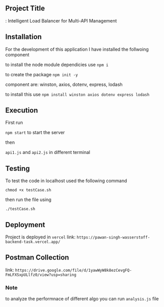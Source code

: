 
## Project Title
: Intelligent Load Balancer for Multi-API Management


## Installation
For the development of this application I have installed the follwoing component


to install the node module dependicies use `npm i`


to create the package `npm init -y`

component are: winston, axios, dotenv, express, lodash

to install this use `npm install winston axios dotenv express lodash`

## Execution
First run

`npm start` to start the server

then 

`api1.js` and `api2.js` in different terminal



## Testing

To test the code in localhost used the following command

`chmod +x testCase.sh`

then run the file using

`./testCase.sh`



## Deployment

Project is deployed in `vercel`
link: `https://pawan-singh-wasserstoff-backend-task.vercel.app/`


## Postman Collection

link: `https://drive.google.com/file/d/1yawWyW8k8ezCevgFQ-FmLFXSxpULlfz0/view?usp=sharing`


### Note
to analyze the performnace of different algo you can run `analysis.js` file 

